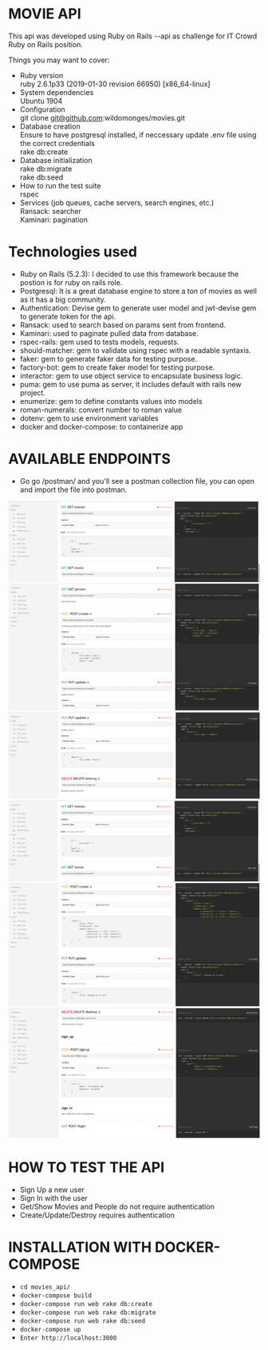 # MOVIE API

This api was developed using Ruby on Rails --api as challenge for IT Crowd Ruby on Rails position.

Things you may want to cover:

* Ruby version <br>
ruby 2.6.1p33 (2019-01-30 revision 66950) [x86_64-linux]
* System dependencies <br>
Ubuntu 1904
* Configuration <br>
git clone git@github.com:wildomonges/movies.git
* Database creation <br>
Ensure to have postgresql installed, if neccessary update .env file using the correct credentials <br>
rake db:create <br>
* Database initialization <br>
rake db:migrate <br>
rake db:seed <br>
* How to run the test suite <br>
rspec <br>
* Services (job queues, cache servers, search engines, etc.) <br>
Ransack: searcher <br>
Kaminari: pagination <br>
# Technologies used <br>
- Ruby on Rails (5.2.3): I decided to use this framework because the postion is for ruby on rails role.
- Postgresql: It is a great database engine to store a ton of movies as well as it has a big community.
- Authentication: Devise gem to generate user model and jwt-devise gem to generate token for the api.
- Ransack: used to search based on params sent from frontend.
- Kaminari: used to paginate pulled data from database.
- rspec-rails: gem used to tests models, requests.
- should-matcher: gem to validate using rspec with a readable syntaxis.
- faker: gem to generate faker data for testing purpose.
- factory-bot: gem to create faker model for testing purpose.
- interactor: gem to use object service to encapsulate business logic.
- puma: gem to use puma as server, it includes default with rails new project.
- enumerize: gem to define constants values into models
- roman-numerals: convert number to roman value
- dotenv: gem to use environment variables
- docker and docker-compose: to containerize app
# AVAILABLE ENDPOINTS <br>
* Go go /postman/ and you'll see a postman collection file, you can open and import the file into postman. <br>

![GitHub Logo](postman/get_movies.png)
![GitHub Logo](postman/get_person.png)
![GitHub Logo](postman/update_person.png)
![GitHub Logo](postman/get_movies.png)
![GitHub Logo](postman/create_movie.png)
![GitHub Logo](postman/destroy_movie.png)

# HOW TO TEST THE API
* Sign Up a new user
* Sign In with the user
* Get/Show Movies and People do not require authentication
* Create/Update/Destroy requires authentication
# INSTALLATION WITH DOCKER-COMPOSE <br>
* `cd movies_api/`
* `docker-compose build`
* `docker-compose run web rake db:create`
* `docker-compose run web rake db:migrate`
* `docker-compose run web rake db:seed`
* `docker-compose up`
* `Enter http://localhost:3000`
